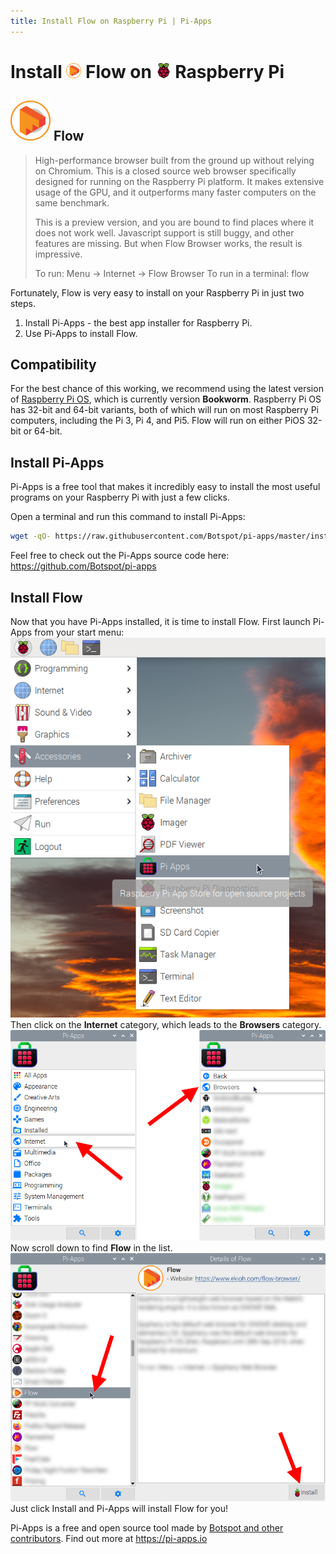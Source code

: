 ```yaml
---
title: Install Flow on Raspberry Pi | Pi-Apps
---
```

<div class="simple-install-content content">

# Install <img src="/img/app-icons/Flow/icon-64.png" height=24> Flow on <img src=/img/other-icons/raspberrypi-icon.svg height=24> Raspberry Pi

## <img src="/img/app-icons/Flow/icon-64.png"> Flow
> High-performance browser built from the ground up without relying on Chromium.
> This is a closed source web browser specifically designed for running on the Raspberry Pi platform. It makes extensive usage of the GPU, and it outperforms many faster computers on the same benchmark.
> 
> This is a preview version, and you are bound to find places where it does not work well. Javascript support is still buggy, and other features are missing. But when Flow Browser works, the result is impressive.
> 
> To run: Menu -> Internet -> Flow Browser
> To run in a terminal: flow

Fortunately, Flow is very easy to install on your Raspberry Pi in just two steps.
1. Install Pi-Apps - the best app installer for Raspberry Pi.
2. Use Pi-Apps to install Flow.
</div>
<div class="simple-install-content content">

## Compatibility
For the best chance of this working, we recommend using the latest version of [Raspberry Pi OS](https://www.raspberrypi.com/software/), which is currently version **Bookworm**.
Raspberry Pi OS has 32-bit and 64-bit variants, both of which will run on most Raspberry Pi computers, including the Pi 3, Pi 4, and Pi5.
Flow will run on either PiOS 32-bit or 64-bit.
</div>
<div class="simple-install-content content">

## Install Pi-Apps

Pi-Apps is a free tool that makes it incredibly easy to install the most useful programs on your Raspberry Pi with just a few clicks.

Open a terminal and run this command to install Pi-Apps:
```bash
wget -qO- https://raw.githubusercontent.com/Botspot/pi-apps/master/install | bash
```
Feel free to check out the Pi-Apps source code here: https://github.com/Botspot/pi-apps
</div>
<div class="simple-install-content content">

## Install Flow

Now that you have Pi-Apps installed, it is time to install Flow.
First launch Pi-Apps from your start menu:
<img src="/img/start-menu.png">
Then click on the <b>Internet</b> category, which leads to the <b>Browsers</b> category.
<img src="/img/category-selections/Browsers.png">
Now scroll down to find <b>Flow</b> in the list.
<img src="/img/app-icons/Flow/app-selection.png">
Just click Install and Pi-Apps will install Flow for you!
</div>
<div class="simple-install-content content">

Pi-Apps is a free and open source tool made by [Botspot and other contributors](/about/#contributors). Find out more at https://pi-apps.io
</div>
